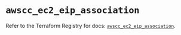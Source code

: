 # `awscc_ec2_eip_association`

Refer to the Terraform Registry for docs: [`awscc_ec2_eip_association`](https://registry.terraform.io/providers/hashicorp/awscc/0.70.0/docs/resources/ec2_eip_association).
